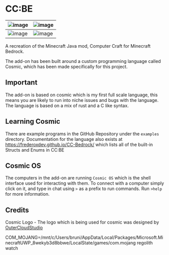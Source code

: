 # CC:BE

| ![image](https://user-images.githubusercontent.com/69014593/229221307-2523e933-1ee4-44bb-b582-bb0535f33afc.png)        | ![image](https://user-images.githubusercontent.com/69014593/229221347-cf41072d-1e11-45cb-ba65-069c518e39ee.png) |
| --------------------------------------- | --------------------------------------- |
| ![image](https://user-images.githubusercontent.com/69014593/229221371-4cb3cba8-1a40-43e2-a975-9e2b2e8e49a0.png) |   ![image](https://user-images.githubusercontent.com/69014593/229221948-58b2e0f8-0dde-413a-82ef-e738d332da08.png) |


A recreation of the Minecraft Java mod, Computer Craft for Minecraft Bedrock.

The add-on has been built around a custom programming language called Cosmic, which has been made specifically for this project.

## Important

The add-on is based on cosmic which is my first full scale language, this means you are likely to run into niche issues and bugs with the language. The language is based on a mix of rust and a C like syntax.

## Learning Cosmic

There are example programs in the GitHub Repository under the `examples` directory. Documentation for the language also exists at https://frederoxdev.github.io/CC-Bedrock/ which lists all of the built-in Structs and Enums in CC:BE

## Cosmic OS

The computers in the add-on are running `Cosmic OS` which is the shell interface used for interacting with them. To connect with a computer simply click on it, and type in chat using `>` as a prefix to run commands. Run `>help` for more information. 

## Credits

Cosmic Logo - The logo which is being used for cosmic was designed by [OuterCloudStudio](https://github.com/outercloudstudio)

COM_MOJANG=/mnt/c/Users/bruni/AppData/Local/Packages/Microsoft.MinecraftUWP_8wekyb3d8bbwe/LocalState/games/com.mojang regolith watch